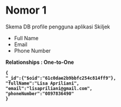 <h1> Nomor 1 </h1>
<p> Skema DB profile pengguna aplikasi Skiljek</p>
<ul>
<li>Full Name</li>
<li>Email</li>
<li>Phone Number</li>
</ul>

<b>Relationships : One-to-One<b>
 
```
{
"_id":{"$oid":"61c0dae2b9bbfc254c814ff9"},
"fullName":"Lisa Apriliani",
"email":"lisapriliani@gmail.com",
"phoneNumber":"0897836490"
}
```
